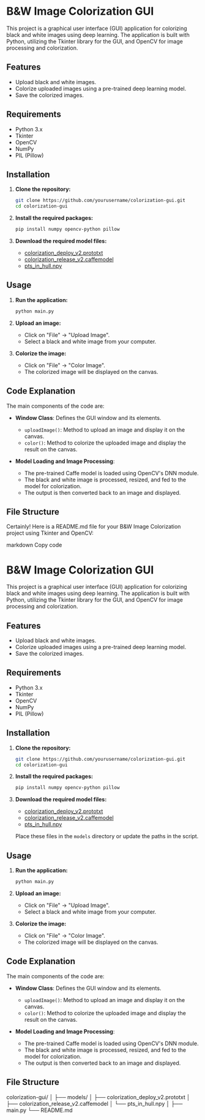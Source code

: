 # B&W Image Colorization GUI

This project is a graphical user interface (GUI) application for colorizing black and white images using deep learning. The application is built with Python, utilizing the Tkinter library for the GUI, and OpenCV for image processing and colorization.

## Features

- Upload black and white images.
- Colorize uploaded images using a pre-trained deep learning model.
- Save the colorized images.

## Requirements

- Python 3.x
- Tkinter
- OpenCV
- NumPy
- PIL (Pillow)

## Installation

1. **Clone the repository:**
    ```bash
    git clone https://github.com/yourusername/colorization-gui.git
    cd colorization-gui
    ```

2. **Install the required packages:**
    ```bash
    pip install numpy opencv-python pillow
    ```

3. **Download the required model files:**
    - [colorization_deploy_v2.prototxt](https://github.com/richzhang/colorization/blob/master/models/colorization_deploy_v2.prototxt)
    - [colorization_release_v2.caffemodel](https://github.com/richzhang/colorization/blob/master/models/colorization_release_v2.caffemodel)
    - [pts_in_hull.npy](https://github.com/richzhang/colorization/blob/master/resources/pts_in_hull.npy)



## Usage

1. **Run the application:**
    ```bash
    python main.py
    ```

2. **Upload an image:**
    - Click on "File" -> "Upload Image".
    - Select a black and white image from your computer.

3. **Colorize the image:**
    - Click on "File" -> "Color Image".
    - The colorized image will be displayed on the canvas.

## Code Explanation

The main components of the code are:

- **Window Class**: Defines the GUI window and its elements.
    - `uploadImage()`: Method to upload an image and display it on the canvas.
    - `color()`: Method to colorize the uploaded image and display the result on the canvas.

- **Model Loading and Image Processing**: 
    - The pre-trained Caffe model is loaded using OpenCV's DNN module.
    - The black and white image is processed, resized, and fed to the model for colorization.
    - The output is then converted back to an image and displayed.

## File Structure

Certainly! Here is a README.md file for your B&W Image Colorization project using Tkinter and OpenCV:

markdown
Copy code
# B&W Image Colorization GUI

This project is a graphical user interface (GUI) application for colorizing black and white images using deep learning. The application is built with Python, utilizing the Tkinter library for the GUI, and OpenCV for image processing and colorization.

## Features

- Upload black and white images.
- Colorize uploaded images using a pre-trained deep learning model.
- Save the colorized images.

## Requirements

- Python 3.x
- Tkinter
- OpenCV
- NumPy
- PIL (Pillow)

## Installation

1. **Clone the repository:**
    ```bash
    git clone https://github.com/yourusername/colorization-gui.git
    cd colorization-gui
    ```

2. **Install the required packages:**
    ```bash
    pip install numpy opencv-python pillow
    ```

3. **Download the required model files:**
    - [colorization_deploy_v2.prototxt](https://github.com/richzhang/colorization/blob/master/models/colorization_deploy_v2.prototxt)
    - [colorization_release_v2.caffemodel](https://github.com/richzhang/colorization/blob/master/models/colorization_release_v2.caffemodel)
    - [pts_in_hull.npy](https://github.com/richzhang/colorization/blob/master/resources/pts_in_hull.npy)

   Place these files in the `models` directory or update the paths in the script.

## Usage

1. **Run the application:**
    ```bash
    python main.py
    ```

2. **Upload an image:**
    - Click on "File" -> "Upload Image".
    - Select a black and white image from your computer.

3. **Colorize the image:**
    - Click on "File" -> "Color Image".
    - The colorized image will be displayed on the canvas.

## Code Explanation

The main components of the code are:

- **Window Class**: Defines the GUI window and its elements.
    - `uploadImage()`: Method to upload an image and display it on the canvas.
    - `color()`: Method to colorize the uploaded image and display the result on the canvas.

- **Model Loading and Image Processing**: 
    - The pre-trained Caffe model is loaded using OpenCV's DNN module.
    - The black and white image is processed, resized, and fed to the model for colorization.
    - The output is then converted back to an image and displayed.

## File Structure

colorization-gui/
│
├── models/
│ ├── colorization_deploy_v2.prototxt
│ ├── colorization_release_v2.caffemodel
│ └── pts_in_hull.npy
│
├── main.py
└── README.md


